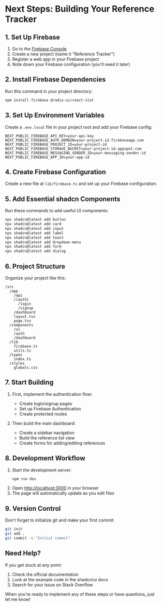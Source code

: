 # Next Steps: Building Your Reference Tracker

## 1. Set Up Firebase

1. Go to the [Firebase Console](https://console.firebase.google.com/)
2. Create a new project (name it "Reference Tracker")
3. Register a web app in your Firebase project
4. Note down your Firebase configuration (you'll need it later)

## 2. Install Firebase Dependencies

Run this command in your project directory:

```bash
npm install firebase @radix-ui/react-slot
```

## 3. Set Up Environment Variables

Create a `.env.local` file in your project root and add your Firebase config:

```env
NEXT_PUBLIC_FIREBASE_API_KEY=your-api-key
NEXT_PUBLIC_FIREBASE_AUTH_DOMAIN=your-project-id.firebaseapp.com
NEXT_PUBLIC_FIREBASE_PROJECT_ID=your-project-id
NEXT_PUBLIC_FIREBASE_STORAGE_BUCKET=your-project-id.appspot.com
NEXT_PUBLIC_FIREBASE_MESSAGING_SENDER_ID=your-messaging-sender-id
NEXT_PUBLIC_FIREBASE_APP_ID=your-app-id
```

## 4. Create Firebase Configuration

Create a new file at `lib/firebase.ts` and set up your Firebase configuration.

## 5. Add Essential shadcn Components

Run these commands to add useful UI components:

```bash
npx shadcn@latest add button
npx shadcn@latest add card
npx shadcn@latest add input
npx shadcn@latest add label
npx shadcn@latest add toast
npx shadcn@latest add dropdown-menu
npx shadcn@latest add form
npx shadcn@latest add dialog
```

## 6. Project Structure

Organize your project like this:

```
/src
  /app
    /api
    /(auth)
      /login
      /signup
    /dashboard
    layout.tsx
    page.tsx
  /components
    /ui
    /auth
    /dashboard
  /lib
    firebase.ts
    utils.ts
  /types
    index.ts
  /styles
    globals.css
```

## 7. Start Building

1. First, implement the authentication flow:
   - Create login/signup pages
   - Set up Firebase Authentication
   - Create protected routes

2. Then build the main dashboard:
   - Create a sidebar navigation
   - Build the reference list view
   - Create forms for adding/editing references

## 8. Development Workflow

1. Start the development server:
   ```bash
   npm run dev
   ```
2. Open [http://localhost:3000](http://localhost:3000) in your browser
3. The page will automatically update as you edit files

## 9. Version Control

Don't forget to initialize git and make your first commit:

```bash
git init
git add .
git commit -m "Initial commit"
```

## Need Help?

If you get stuck at any point:
1. Check the official documentation
2. Look at the example code in the shadcn/ui docs
3. Search for your issue on Stack Overflow

When you're ready to implement any of these steps or have questions, just let me know!
